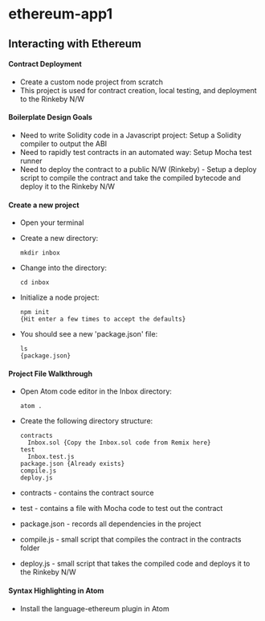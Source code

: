 # ethereum-app1

## Interacting with Ethereum

#### Contract Deployment 

- Create a custom node project from scratch
- This project is used for contract creation, local testing, and deployment to the Rinkeby N/W

#### Boilerplate Design Goals

- Need to write Solidity code in a Javascript project: Setup a Solidity compiler to output the ABI
- Need to rapidly test contracts in an automated way: Setup Mocha test runner 
- Need to deploy the contract to a public N/W (Rinkeby) - Setup a deploy script to compile the contract and take the compiled bytecode and deploy it to the Rinkeby N/W

#### Create a new project

- Open your terminal
- Create a new directory:

      mkdir inbox
      
- Change into the directory:

      cd inbox
      
- Initialize a node project:

      npm init
      {Hit enter a few times to accept the defaults}
      
- You should see a new 'package.json' file:

      ls
      {package.json}

#### Project File Walkthrough

- Open Atom code editor in the Inbox directory:

      atom .
      
- Create the following directory structure:

      contracts 
        Inbox.sol {Copy the Inbox.sol code from Remix here}
      test
        Inbox.test.js
      package.json {Already exists}
      compile.js
      deploy.js
     
- contracts - contains the contract source
- test - contains a file with Mocha code to test out the contract
- package.json - records all dependencies in the project
- compile.js - small script that compiles the contract in the contracts folder
- deploy.js - small script that takes the compiled code and deploys it to the Rinkeby N/W

#### Syntax Highlighting in Atom

- Install the language-ethereum plugin in Atom












